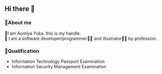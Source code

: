 ## Hi there 👋

### 💬About me

💬I am Aomiya Yuka. this is my handle.  
💼 I am a software developer/programmer👩‍💻 and illustrator👩‍🎨 by profession.

### 🌱Qualification

- Information Technology Passport Examination
- Information Security Management Examination

<!--
**yuka0625/yuka0625** is a ✨ _special_ ✨ repository because its `README.md` (this file) appears on your GitHub profile.

Here are some ideas to get you started:

- 🔭 I’m currently working on ...
- 🌱 I’m currently learning ...
- 👯 I’m looking to collaborate on ...
- 🤔 I’m looking for help with ...
- 💬 Ask me about ...
- 📫 How to reach me: ...
- 😄 Pronouns: ...
- ⚡ Fun fact: ...
-->

